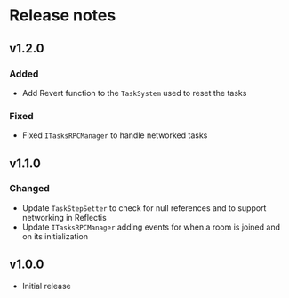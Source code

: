 # Release notes

## v1.2.0
### Added
- Add Revert function to the `TaskSystem` used to reset the tasks

### Fixed
- Fixed `ITasksRPCManager` to handle networked tasks
## v1.1.0

### Changed
- Update `TaskStepSetter` to check for null references and to support networking in Reflectis
- Update `ITasksRPCManager` adding events for when a room is joined and on its initialization

## v1.0.0

- Initial release